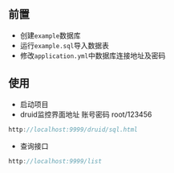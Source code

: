 ## 前置
- 创建`example`数据库
- 运行`example.sql`导入数据表
- 修改`application.yml`中数据库连接地址及密码

## 使用
- 启动项目
- druid监控界面地址 账号密码 root/123456
```go
http://localhost:9999/druid/sql.html
```
- 查询接口
```go
http://localhost:9999/list
```